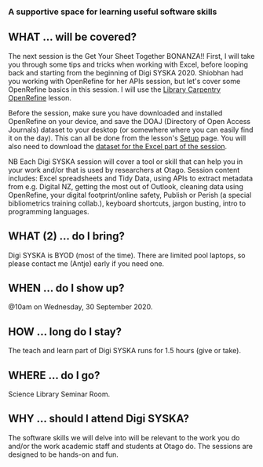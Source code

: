 ### A supportive space for learning useful software skills

## WHAT ... will be covered?
The next session is the Get Your Sheet Together BONANZA!! First, I will take you through some tips and tricks when working with Excel, before looping back and starting from the beginning of Digi SYSKA 2020. Shiobhan had you working with OpenRefine for her APIs session, but let's cover some OpenRefine basics in this session. I will use the [Library Carpentry OpenRefine](https://librarycarpentry.org/lc-open-refine/) lesson.  

Before the session, make sure you have downloaded and installed OpenRefine on your device, and save the DOAJ (Directory of Open Access Journals) dataset to your desktop (or somewhere where you can easily find it on the day). This can all be done from the lesson's [Setup](https://librarycarpentry.org/lc-open-refine/setup.html) page. You will also need to download the [dataset for the Excel part of the session](DigiSYSKA_Copy_of_US_Students.xlsx).

NB Each Digi SYSKA session will cover a tool or skill that can help you in your work and/or that is used by researchers at Otago. Session content includes: Excel spreadsheets and Tidy Data, using APIs to extract metadata from e.g. Digital NZ, getting the most out of Outlook, cleaning data using OpenRefine, your digital footprint/online safety, Publish or Perish (a special bibliometrics training collab.), keyboard shortcuts, jargon busting, intro to programming languages.   

## WHAT (2) ... do I bring?
Digi SYSKA is BYOD (most of the time). There are limited pool laptops, so please contact me (Antje) early if you need one. 

## WHEN ... do I show up?
@10am on Wednesday, 30 September 2020. 

## HOW ... long do I stay?
The teach and learn part of Digi SYSKA runs for 1.5 hours (give or take).

## WHERE ... do I go?
Science Library Seminar Room.

## WHY ... should I attend Digi SYSKA?
The software skills we will delve into will be relevant to the work you do and/or the work academic staff and students at Otago do. The sessions are designed to be hands-on and fun. 

